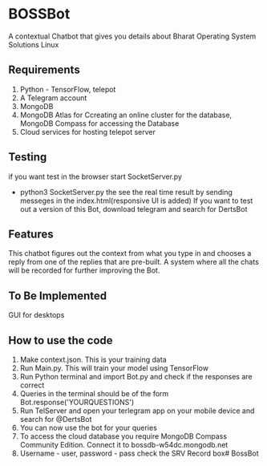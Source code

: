 # BOSSBot
A contextual Chatbot that gives you details about Bharat Operating System Solutions Linux

## Requirements
1. Python - TensorFlow, telepot
3. A Telegram account
4. MongoDB
5. MongoDB Atlas for Ccreating an online cluster for the database, MongoDB Compass for accessing the Database
6. Cloud services for hosting telepot server

## Testing
if you want test in the browser start SocketServer.py
 - python3 SocketServer.py
 the see the  real time result  by sending messeges in  the index.html(responsive UI is added)
If you want to test out a version of this Bot, download telegram and search for DertsBot

## Features
This chatbot figures out the context from what you type in and chooses a reply from one of the replies that are pre-built. A system where all the chats will be recorded for further improving the Bot. 

## To Be Implemented
GUI for desktops

## How to use the code
1. Make context.json. This is your training data
2. Run Main.py. This will train your model using TensorFlow
3. Run Python terminal and import Bot.py and check if the responses are correct
4. Queries in the terminal should be of the form Bot.response('YOURQUESTIONS')
5. Run TelServer and open your terlegram app on your mobile device and search for @DertsBot
6. You can now use the bot for your queries
7. To access the cloud database you require MongoDB Compass Community Edition. Connect it to bossdb-w54dc.mongodb.net
8. Username - user, password - pass check the SRV Record box# BossBot
